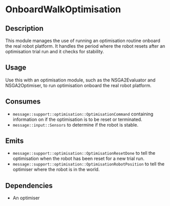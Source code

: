 # OnboardWalkOptimisation

## Description

This module manages the use of running an optimisation routine onboard the real robot platform. It handles the period where the robot resets after an optimisation trial run and it checks for stability.

## Usage

Use this with an optimisation module, such as the NSGA2Evaluator and NSGA2Optimiser, to run optimisation onboard the real robot platform.

## Consumes

- `message::support::optimisation::OptimisationCommand` containing information on if the optimisation is to be reset or terminated.
- `message::input::Sensors` to determine if the robot is stable.

## Emits

- `message::support::optimisation::OptimisationResetDone` to tell the optimisation when the robot has been reset for a new trial run.
- `message::support::optimisation::OptimisationRobotPosition` to tell the optimiser where the robot is in the world.

## Dependencies

- An optimiser
